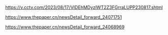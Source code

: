 https://v.cctv.com/2023/08/17/VIDEhMDyzlWT2Z3FGrraLUPP230817.shtml

https://www.thepaper.cn/newsDetail_forward_24071751

https://www.thepaper.cn/newsDetail_forward_24068969